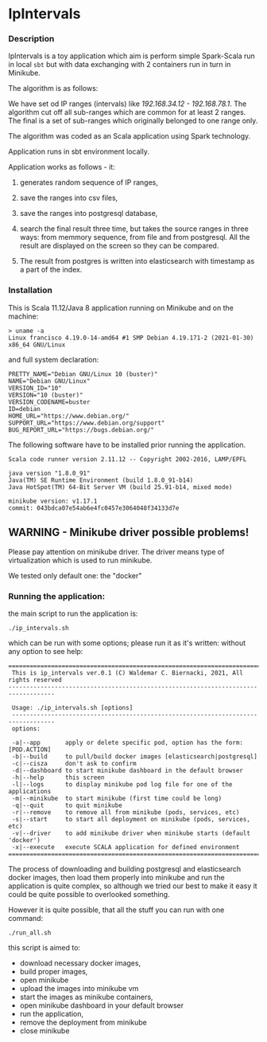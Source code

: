 # IpIntervals

### Description

IpIntervals is a toy application which aim is perform simple Spark-Scala 
run in local `sbt` but with data exchanging with 2 containers run in turn
in Minikube.
 
The algorithm is as follows:

We have set od IP ranges (intervals) like *192.168.34.12 - 192.168.78.1*.
The algorithm cut off all sub-ranges which are common for at least 2 ranges.
The final is a set of sub-ranges which originally belonged to one range only.

The algorithm was coded as an Scala application using Spark technology.

Application runs in sbt environment locally.

Application works as follows - it:

1. generates random sequence of IP ranges,

2. save the ranges into csv files,

3. save the ranges into postgresql database,

4. search the final result three time, but takes the source ranges in three
ways: from memmory sequence, from file and from postgresql. All the result are
displayed on the screen so they can be compared.

5. The result from postgres is written into elasticsearch with timestamp as a part
of the index.

### Installation


This is Scala 11.12/Java 8 application running on Minikube and on the machine:
```
> uname -a
Linux francisco 4.19.0-14-amd64 #1 SMP Debian 4.19.171-2 (2021-01-30) x86_64 GNU/Linux
```

and full system declaration:

```
PRETTY_NAME="Debian GNU/Linux 10 (buster)"
NAME="Debian GNU/Linux"
VERSION_ID="10"
VERSION="10 (buster)"
VERSION_CODENAME=buster
ID=debian
HOME_URL="https://www.debian.org/"
SUPPORT_URL="https://www.debian.org/support"
BUG_REPORT_URL="https://bugs.debian.org/"
```

The following software have to be installed prior running the application.

```
Scala code runner version 2.11.12 -- Copyright 2002-2016, LAMP/EPFL
```

```
java version "1.8.0_91"
Java(TM) SE Runtime Environment (build 1.8.0_91-b14)
Java HotSpot(TM) 64-Bit Server VM (build 25.91-b14, mixed mode)
```

```
minikube version: v1.17.1
commit: 043bdca07e54ab6e4fc0457e3064048f34133d7e
```  
## WARNING - Minikube driver possible problems!

Please pay attention on minikube driver. The driver means type of virtualization
which is used to run minikube.

We tested only default one: the "docker"

### Running the application:

the main script to run the application is:

```
./ip_intervals.sh
```

which can be run with some options; please run it as it's written: without any option to
see help:
```
===================================================================================
 This is ip_intervals ver.0.1 (C) Waldemar C. Biernacki, 2021, All rights reserved
-----------------------------------------------------------------------------------

 Usage: ./ip_intervals.sh [options]
 ----------------------------------------------------------------------------------
 options:

 -a|--app       apply or delete specific pod, option has the form: [POD.ACTION]
 -b|--build     to pull/build docker images [elasticsearch|postgresql]
 -c|--cisza     don't ask to confirm
 -d|--dashboard to start minikube dashboard in the default browser
 -h|--help      this screen
 -l|--logs      to display minikube pod log file for one of the applications
 -m|--minikube  to start minikube (first time could be long)
 -q|--quit      to quit minikube
 -r|--remove    to remove all from minikube (pods, services, etc)
 -s|--start     to start all deployment on minikube (pods, services, etc)
 -v|--driver    to add minikube driver when minikube starts (default 'docker')
 -x|--execute   execute SCALA application for defined environment
===================================================================================
```

The process of downloading and building postgresql and elasticsearch docker images,
then load them properly into minikube and run the application is quite complex,
so although we tried our best to make it easy it could be quite possible
to overlooked something. 

However it is quite possible, that all the stuff you can run with one command:

```
./run_all.sh
```
this script is aimed to:
 
- download necessary docker images,
- build proper images,
- open minikube
- upload the images into minikube vm
- start the images as minikube containers,
- open minikube dashboard in your default browser
- run the application,
- remove the deployment from minikube
- close minikube


